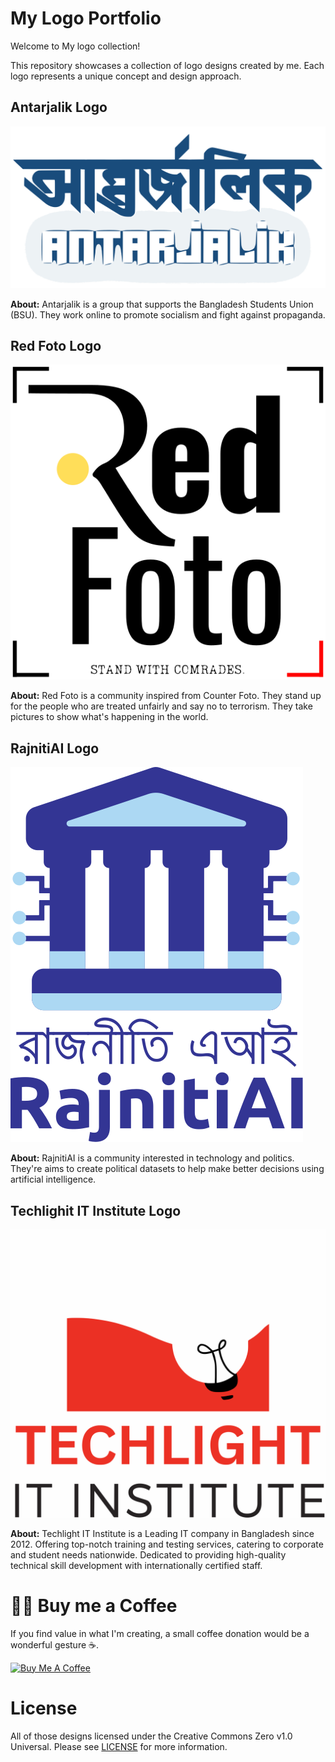 # My Logo Portfolio

Welcome to My logo collection! 

This repository showcases a collection of logo designs created by me. Each logo represents a unique concept and design approach.

## Antarjalik Logo

![Antarjalik Logo](antarjalik-logo.svg)

**About:**
Antarjalik is a group that supports the Bangladesh Students Union (BSU). They work online to promote socialism and fight against propaganda. 

## Red Foto Logo

![Red Foto Logo](redfoto-logo.svg)

**About:**
Red Foto is a community inspired from Counter Foto. They stand up for the people who are treated unfairly and say no to terrorism. They take pictures to show what's happening in the world.

## RajnitiAI Logo

![RajnitiAI Logo](rajnitiai.svg)

**About:**
RajnitiAI is a community interested in technology and politics. They're aims to create political datasets to help make better decisions using artificial intelligence. 

## Techlighit IT Institute Logo

![Techlight IT Institute Logo](techlight-it-instute-logo.svg)

**About:**
Techlight IT Institute is a Leading IT company in Bangladesh since 2012. Offering top-notch training and testing services, catering to corporate and student needs nationwide. Dedicated to providing high-quality technical skill development with internationally certified staff.

# 👨‍🎨 Buy me a Coffee 
If you find value in what I'm creating, a small coffee donation would be a wonderful gesture ☕. 

<a href="https://www.buymeacoffee.com/shrudra" target="_blank"><img src="https://www.buymeacoffee.com/assets/img/custom_images/orange_img.png" alt="Buy Me A Coffee" style="height: auto !important;width: auto !important;" ></a>

# License

All of those designs licensed under the Creative Commons Zero v1.0 Universal. Please see [LICENSE](LICENSE.txt) for more information.

